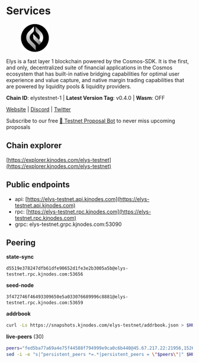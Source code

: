 # Services

<figure><img src="https://raw.githubusercontent.com/kj89/cosmos-images/main/logos/elys.png" alt=""><figcaption></figcaption></figure>

Elys is a fast layer 1 blockchain powered by the Cosmos-SDK.  It is the first, and only, decentralized suite of financial  applications in the Cosmos ecosystem that has built-in native  bridging capabilities for optimal user experience and value  capture, and native margin trading capabilities that are  powered by liquidity pools & liquidity providers.

**Chain ID**: elystestnet-1 | **Latest Version Tag**: v0.4.0 | **Wasm**: OFF

[Website](https://elys.network) | [Discord](https://discord.gg/R9Gr6Vh7vC) | [Twitter](https://twitter.com/elys_network)



Subscribe to our free [🤖 Testnet Proposal Bot](https://t.me/kjnodes_testnet_proposal_bot) to never miss upcoming proposals


## Chain explorer
[https://explorer.kjnodes.com/elys-testnet](https://explorer.kjnodes.com/elys-testnet)

## Public endpoints

* api: [https://elys-testnet.api.kjnodes.com](https://elys-testnet.api.kjnodes.com)
* rpc: [https://elys-testnet.rpc.kjnodes.com](https://elys-testnet.rpc.kjnodes.com)
* grpc: elys-testnet.grpc.kjnodes.com:53090

## Peering

**state-sync**

```text
d5519e378247dfb61dfe90652d1fe3e2b3005a5b@elys-testnet.rpc.kjnodes.com:53656
```

**seed-node**

```text
3f472746f46493309650e5a033076689996c8881@elys-testnet.rpc.kjnodes.com:53659
```

**addrbook**
```bash
curl -Ls https://snapshots.kjnodes.com/elys-testnet/addrbook.json > $HOME/.elys/config/addrbook.json
```

**live-peers** (30)
```bash
peers="fed5ba77a69a4e75f44588f794999e9ca0c6b440@45.67.217.22:21956,15263a87a09f90ba71d35cbddf17ff5178e9b133@65.21.225.10:40656,7a496b16d41c366f736135b3b362a9ce80ca7dfa@161.97.167.196:38656,0c9b0a1bc1ce796c3d9497c7400977fc5bf01379@66.94.101.52:26656,01aaf7bce61622ab4f2f6cedbc57fa3aa5d3cf3c@167.235.1.101:26676,147683d8ae2c34281fc73d6a9f6cedd5f28a15ed@185.216.203.176:21956,536f604d0aaed29669ed90bd7864fe659bfffc9c@104.152.109.134:38656,0cbf883987ff0c8e72f6c75331b2af01c8074946@51.159.223.41:26656,587e0c84a487b2e0782e5d9b80ded838db9512b9@78.110.161.68:26656,b06c8ad5bb82d577acd0060242e225980db88377@65.108.225.70:26656,3174bb06e87392c74ad65a80c42feed816366a84@68.183.210.88:21956,04fe647234dc6f180783ded240ac4d023f5bfe55@170.64.174.128:21956,db03e6915cad62b2646ae72566ed19074a7707b6@95.217.144.107:22056,79416b9dc2114b8246bf73aab6540bc55669a533@154.53.57.227:26656,0ea4e8352215aad85ff33a20a3bf4acf49070662@64.226.117.34:21956,3f30f68cb08e4dae5dd76c5ce77e6e1a15084346@212.95.51.215:56656,734a87b41a015faf59a7d6266deea190421476c2@95.217.160.243:26656,8723618f5dff7ac9b57472f90f2e86a2eb194e0a@71.236.119.108:25656,72de6c7078b16e378e28b44337568c33e5241953@159.65.82.47:38656,b311e76cf8f66f52d144e1640471d49845c71ff9@108.175.1.36:21956,ab4068efcb0e1401ff1b08f9269fa88151a640c0@154.12.229.78:26656,cdf9ae8529aa00e6e6703b28f3dcfdd37e07b27c@37.187.154.66:26656,5c2a752c9b1952dbed075c56c600c3a79b58c395@178.211.139.77:27296,1cd3163afca4ad48949afdf6f18133fd3181e303@65.108.40.46:57656,85f34862d3195daaeb6853369bd0439ed1804e8a@159.89.27.173:21956,0977dd5475e303c99b66eaacab53c8cc28e49b05@65.109.92.79:38656,e4b07652c318b08357e5796431982169789ce2c5@159.65.32.10:21956,d5519e378247dfb61dfe90652d1fe3e2b3005a5b@65.109.68.190:53656,a346d8325a9c3cd40e32236eb6de031d1a2d895e@95.217.107.96:26156,1092d9a9508053d6936661ebc5708d0d8d360e3e@193.26.159.34:10656"
sed -i -e "s|^persistent_peers *=.*|persistent_peers = \"$peers\"|" $HOME/.elys/config/config.toml
```
